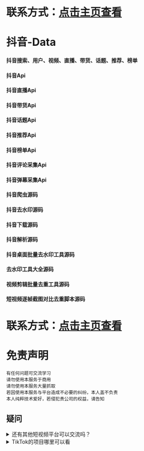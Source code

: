 # 联系方式：[点击主页查看](https://github.com/VideoData) 

# 抖音-Data  
#### 抖音搜索、用户、视频、直播、带货、话题、推荐、榜单     
#### 抖音Api     
#### 抖音直播Api      
#### 抖音带货Api       
#### 抖音话题Api    
#### 抖音推荐Api    
#### 抖音榜单Api  
#### 抖音评论采集Api   
#### 抖音弹幕采集Api    
#### 抖音爬虫源码   
#### 抖音去水印源码    
#### 抖音下载源码     
#### 抖音解析源码    
#### 抖音桌面批量去水印工具源码
#### 去水印工具大全源码     
#### 视频剪辑批量去重工具源码 
#### 短视频逐帧截图对比去重脚本源码

# 联系方式：[点击主页查看](https://github.com/VideoData) 

#  免责声明
```
有任何问题可交流学习  
请勿使用本服务于商用   
请勿使用本服务大量抓取   
若因使用本服务与平台造成不必要的纠纷，本人盖不负责  
本人纯粹技术爱好，若侵犯贵公司的权益，请告知  
```

## 疑问
<details>
  <summary>还有其他短视频平台可以交流吗？</summary>
  目前可供学习交流的平台是抖音、Tiktok，快手大家有兴趣可以一起讨论交流。
</details>

<details>
  <summary>TikTok的项目哪里可以看</summary>
  TikTok->https://github.com/VideoData/TiKTok-data
</details>
